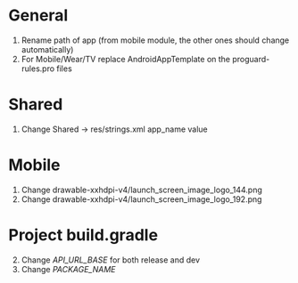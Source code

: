 # General
1. Rename path of app (from mobile module, the other ones should change automatically)
2. For Mobile/Wear/TV replace AndroidAppTemplate on the proguard-rules.pro files

# Shared
1. Change Shared -> res/strings.xml app_name value

# Mobile
1. Change drawable-xxhdpi-v4/launch_screen_image_logo_144.png
2. Change drawable-xxhdpi-v4/launch_screen_image_logo_192.png


# Project build.gradle
2. Change *API_URL_BASE* for both release and dev
3. Change *PACKAGE_NAME*
